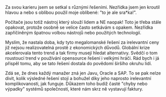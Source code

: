 Za svou karieru jsem se setkal s různými řešeními.
        Nezřídka jsem jen kroutil hlavou a nebo s oblibou použil moje oblíbené: "to je ale sra*ka!".

Počítače jsou totiž nástroj který slouží lidem a NE naopak! Toto je třeba stále opakovat, protože osobně se velice často setkávám s opakem.
Nezřídka zapříčíněným špatnou volbou nástrojů nebo použitých technologií.

Myslím, že nastala doba, kdy tyto megalomanské řešení za irelevantní ceny již nejsou realizovatelná prostě z ekonomických důvodů. Globální krize akcelerovala tento trend a tak firmy musejí hledat alternativy.
Svědčí o tom roustoucí trend v používání opensource řešení i velkými hráči. Rád bych i já přispěl tomu, aby se tato řešení dostala do povědomí širšího okruhu lidí.

Zdá se, že dnes každý manažer zná jen Javu, Oracle a SAP.
To se pak nelze divit, kolik výsledné řešení stojí a bohužel díky jeho naprosto irelevantní komplikovanosti, jak funguje.
Důkazem toho budiž časté "chyby nebo výpadky" systémů společností, které nám skrz ně vystavují faktury.